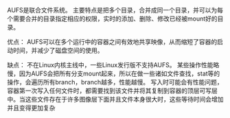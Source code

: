 AUFS是联合文件系统。
主要特点是把多个目录，合并成同一个目录，并可以为每个需要合并的目录指定相应的权限，实时的添加、删除、修改已经被mount好的目录。

优点：
AUFS可以在多个运行中的容器之间有效地共享映像，从而缩短了容器的启动时间，并减少了磁盘空间的使用。

缺点：
不在Linux内核主线中，一些Linux发行版不支持AUFS。
某些操作性能略慢，因为AUFS会把所有分支mount起来，所以在做一些诸如文件查找，stat等的操作，会遍历所有branch，branch越多，性能越慢。
写入时可能会有性能问题，容器第一次写入任何文件时，都需要找到该文件并将其复制到容器的顶层可写层中。当这些文件存在于许多图像层下面并且文件本身很大时，这些等待时间会增加并且变得更加复杂



